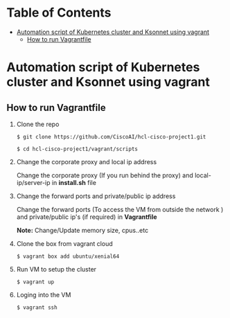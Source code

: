 # Table of Contents
- [Automation script of Kubernetes cluster and Ksonnet using vagrant](#automation-script-of-kubernetes-cluster-and-ksonnet-using-vagrant)
    - [How to run Vagrantfile](#how-to-run-vagrantfile)

# Automation script of Kubernetes cluster and Ksonnet using vagrant

## How to run Vagrantfile

1. Clone the repo

    
       $ git clone https://github.com/CiscoAI/hcl-cisco-project1.git

       $ cd hcl-cisco-project1/vagrant/scripts

2. Change the corporate proxy and local ip address

   Change the corporate proxy (If you run behind the proxy) and local-ip/server-ip in **install.sh** file

3. Change the forward ports and private/public ip address

   Change the forward ports (To access the VM from outside the network ) and private/public ip's (if required) in **Vagrantfile**


   **Note:** Change/Update memory size, cpus..etc

4. Clone the box from vagrant cloud



       $ vagrant box add ubuntu/xenial64

5. Run VM to setup the cluster


       $ vagrant up

6. Loging into the VM


       $ vagrant ssh
